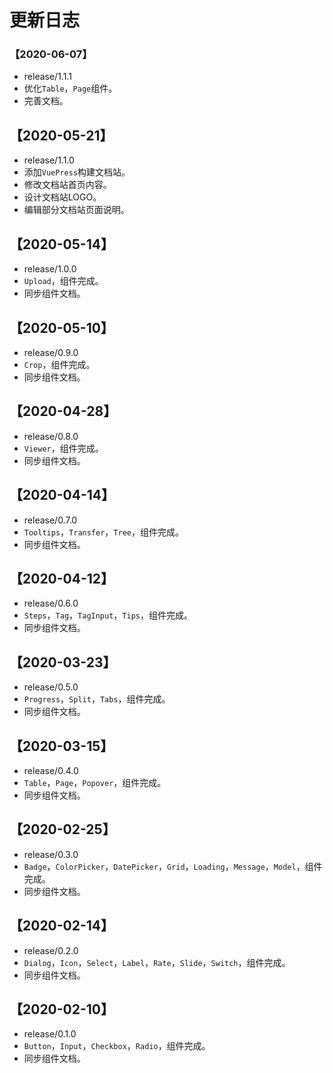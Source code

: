 # 更新日志

### 【2020-06-07】

* release/1.1.1
* 优化`Table`，`Page`组件。
* 完善文档。

## 【2020-05-21】

* release/1.1.0
* 添加`VuePress`构建文档站。
* 修改文档站首页内容。
* 设计文档站LOGO。
* 编辑部分文档站页面说明。

## 【2020-05-14】

* release/1.0.0
* `Upload`，组件完成。
* 同步组件文档。

## 【2020-05-10】

* release/0.9.0
* `Crop`，组件完成。
* 同步组件文档。

## 【2020-04-28】

* release/0.8.0
* `Viewer`，组件完成。
* 同步组件文档。

## 【2020-04-14】

* release/0.7.0
* `Tooltips`，`Transfer`，`Tree`，组件完成。
* 同步组件文档。

## 【2020-04-12】

* release/0.6.0
* `Steps`，`Tag`，`TagInput`，`Tips`，组件完成。
* 同步组件文档。

## 【2020-03-23】

* release/0.5.0
* `Progress`，`Split`，`Tabs`，组件完成。
* 同步组件文档。

## 【2020-03-15】

* release/0.4.0
* `Table`，`Page`，`Popover`，组件完成。
* 同步组件文档。

## 【2020-02-25】

* release/0.3.0
* `Badge`，`ColorPicker`，`DatePicker`，`Grid`，`Loading`，`Message`，`Model`，组件完成。
* 同步组件文档。

## 【2020-02-14】

* release/0.2.0
* `Dialog`，`Icon`，`Select`，`Label`，`Rate`，`Slide`，`Switch`，组件完成。
* 同步组件文档。

## 【2020-02-10】

* release/0.1.0
* `Button`，`Input`，`Checkbox`，`Radio`，组件完成。
* 同步组件文档。


